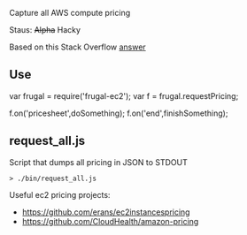 Capture all AWS compute pricing

Staus: ~~Alpha~~ Hacky

Based on this Stack Overflow [answer](http://stackoverflow.com/a/7334197)

## Use
var frugal = require('frugal-ec2');
var f = frugal.requestPricing;

f.on('pricesheet',doSomething);
f.on('end',finishSomething);

## request\_all.js
Script that dumps all pricing in JSON to STDOUT

    > ./bin/request_all.js


Useful ec2 pricing projects:

* https://github.com/erans/ec2instancespricing
* https://github.com/CloudHealth/amazon-pricing
